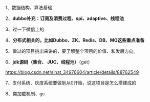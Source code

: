 1、数据结构、算法基础

2、**dubbo补充：订阅及消费过程、spi、adaptive、线程池**

3、过一下微信上的

4、**分布式相关的，比如Dubbo、ZK、Redis、DB、MQ这些重点准备**

5、做过的项目挑出来讲的，要了解整个项目的价值、和发展方向。

6、**jdk源码（集合、 JUC、线程池）**（get）

https://blog.csdn.net/sinat_34976604/article/details/88762549

7、支付系统、灰度系统要做到从0开始，说这项目是怎么搭建成的

8、类加载机制、gc

